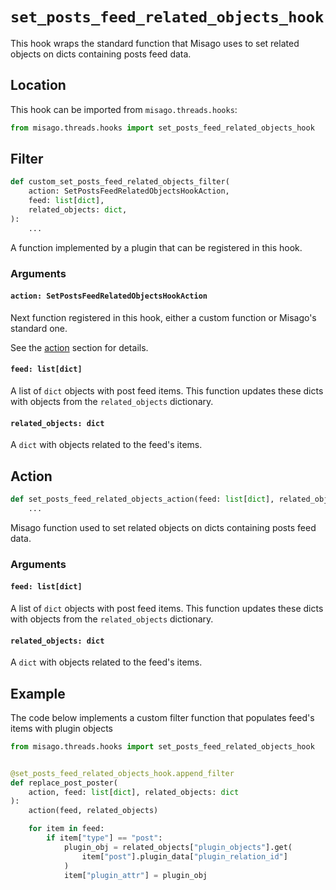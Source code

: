 # `set_posts_feed_related_objects_hook`

This hook wraps the standard function that Misago uses to set related objects on dicts containing posts feed data.


## Location

This hook can be imported from `misago.threads.hooks`:

```python
from misago.threads.hooks import set_posts_feed_related_objects_hook
```


## Filter

```python
def custom_set_posts_feed_related_objects_filter(
    action: SetPostsFeedRelatedObjectsHookAction,
    feed: list[dict],
    related_objects: dict,
):
    ...
```

A function implemented by a plugin that can be registered in this hook.


### Arguments

#### `action: SetPostsFeedRelatedObjectsHookAction`

Next function registered in this hook, either a custom function or Misago's standard one.

See the [action](#action) section for details.


#### `feed: list[dict]`

A list of `dict` objects with post feed items. This function updates these dicts with objects from the `related_objects` dictionary.


#### `related_objects: dict`

A `dict` with objects related to the feed's items.


## Action

```python
def set_posts_feed_related_objects_action(feed: list[dict], related_objects: dict):
    ...
```

Misago function used to set related objects on dicts containing posts feed data.


### Arguments

#### `feed: list[dict]`

A list of `dict` objects with post feed items. This function updates these dicts with objects from the `related_objects` dictionary.


#### `related_objects: dict`

A `dict` with objects related to the feed's items.


## Example

The code below implements a custom filter function that populates feed's items with plugin objects

```python
from misago.threads.hooks import set_posts_feed_related_objects_hook


@set_posts_feed_related_objects_hook.append_filter
def replace_post_poster(
    action, feed: list[dict], related_objects: dict
):
    action(feed, related_objects)

    for item in feed:
        if item["type"] == "post":
            plugin_obj = related_objects["plugin_objects"].get(
                item["post"].plugin_data["plugin_relation_id"]
            )
            item["plugin_attr"] = plugin_obj
```